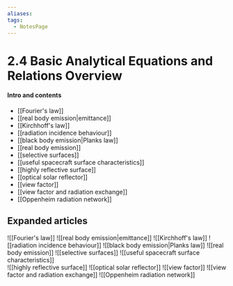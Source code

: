 ```yaml
---
aliases: 
tags:
  - NotesPage
---
```


# 2.4 Basic Analytical Equations and Relations Overview

#### Intro and contents
- [[Fourier's law]]
- [[real body emission|emittance]]
- [[Kirchhoff's law]]
- [[radiation incidence behaviour]]
- [[black body emission|Planks law]]
- [[real body emission]]
- [[selective surfaces]]
- [[useful spacecraft surface characteristics]]  
- [[highly reflective surface]]
- [[optical solar reflector]]
- [[view factor]]
- [[view factor and radiation exchange]]
- [[Oppenheim radiation network]]


## Expanded articles
![[Fourier's law]]
![[real body emission|emittance]]
![[Kirchhoff's law]]
![[radiation incidence behaviour]]
![[black body emission|Planks law]]
![[real body emission]]
![[selective surfaces]]
![[useful spacecraft surface characteristics]]  
![[highly reflective surface]]
![[optical solar reflector]]
![[view factor]]
![[view factor and radiation exchange]]
![[Oppenheim radiation network]]
